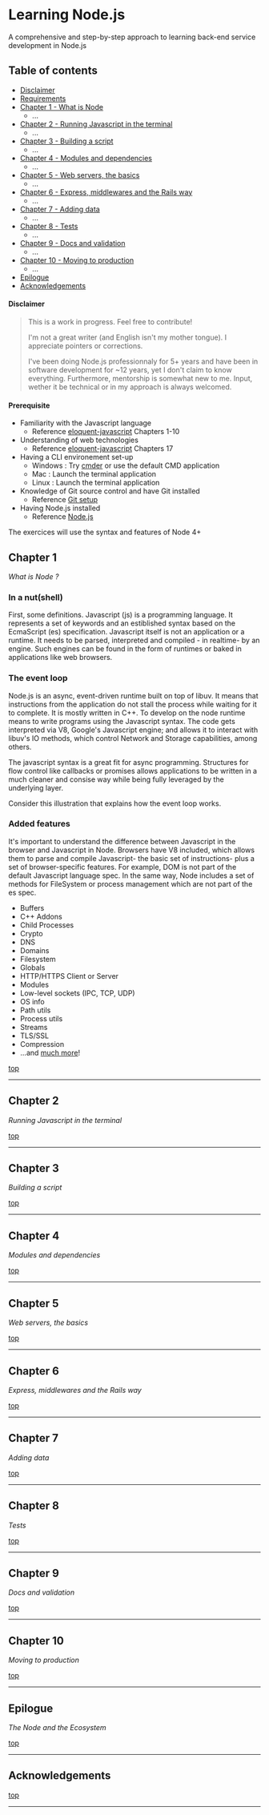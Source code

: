 # Learning Node.js

A comprehensive and step-by-step approach to learning back-end service development in Node.js

## Table of contents

- [Disclaimer](#disclaimer)
- [Requirements](#requirements)
- [Chapter 1 - What is Node](#chapter-1)
  - ...
- [Chapter 2 - Running Javascript in the terminal](#chapter-2)
  - ...
- [Chapter 3 - Building a script](#chapter-3)
  - ...
- [Chapter 4 - Modules and dependencies](#chapter-4)
  - ...
- [Chapter 5 - Web servers, the basics](#chapter-5)
  - ...
- [Chapter 6 - Express, middlewares and the Rails way](#chapter-6)
  - ...
- [Chapter 7 - Adding data](#chapter-7)
  - ...
- [Chapter 8 - Tests](#chapter-8)
  - ...
- [Chapter 9 - Docs and validation](#chapter-9)
  - ...
- [Chapter 10 - Moving to production](#chapter-10)
  - ...
- [Epilogue](#epilogue)
- [Acknowledgements](#acknowledgements)

#### Disclaimer

> This is a work in progress. Feel free to contribute!
>
> I'm not a great writer (and English isn't my mother tongue). I appreciate pointers or corrections.
>
> I've been doing Node.js professionnaly for 5+ years and have been in software development for ~12 years, yet I don't claim to know everything. Furthermore, mentorship is somewhat new to me. Input, wether it be technical or in my approach is always welcomed.


#### Prerequisite

- Familiarity with the Javascript language 
  * Reference [eloquent-javascript](http://eloquentjavascript.net/) Chapters 1-10
- Understanding of web technologies
  * Reference [eloquent-javascript](http://eloquentjavascript.net/) Chapters 17
- Having a CLI environement set-up
  * Windows : Try [cmder](http://cmder.net/) or use the default CMD application
  * Mac : Launch the terminal application
  * Linux : Launch the terminal application
- Knowledge of Git source control and have Git installed
  * Reference [Git setup](https://help.github.com/articles/set-up-git/)
- Having Node.js installed
  * Reference [Node.js](https://nodejs.org)
  
The exercices will use the syntax and features of Node 4+


## Chapter 1
*What is Node ?*

### In a nut(shell)

First, some definitions. Javascript (js) is a programming language. It represents a set of keywords and an estiblished syntax based on the EcmaScript (es) specification. Javascript itself is not an application or a runtime. It needs to be parsed, interpreted and compiled - in realtime- by an engine. Such engines can be found in the form of runtimes or baked in applications like web browsers.

### The event loop

Node.js is an async, event-driven runtime built on top of libuv. It means that instructions from the application do not stall the process while waiting for it to complete. It is mostly written in C++.
To develop on the node runtime means to write programs using the Javascript syntax. The code gets interpreted via V8, Google's Javascript engine; and allows it to interact with libuv's IO methods, which control Network and Storage capabilities, among others.

The javascript syntax is a great fit for async programming. Structures for flow control like callbacks or promises allows applications to be written in a much cleaner and consise way while being fully leveraged by the underlying layer.

Consider this illustration that explains how the event loop works.

### Added features

It's important to understand the difference between Javascript in the browser and Javascript in Node. Browsers have V8 included, which allows them to parse and compile Javascript- the basic set of instructions- plus a set of browser-specific features. For example, DOM is not part of the default Javascript language spec. In the same way, Node includes a set of methods for FileSystem or process management which are not part of the es spec.

- Buffers
- C++ Addons
- Child Processes
- Crypto
- DNS
- Domains
- Filesystem
- Globals
- HTTP/HTTPS Client or Server
- Modules
- Low-level sockets (IPC, TCP, UDP)
- OS info
- Path utils
- Process utils
- Streams
- TLS/SSL
- Compression
- ...and [much more](https://nodejs.org/dist/latest-v8.x/docs/api)!

[top](#table-of-contents)

---

## Chapter 2
*Running Javascript in the terminal*


[top](#table-of-contents)

---

## Chapter 3
*Building a script*


[top](#table-of-contents)

---

## Chapter 4
*Modules and dependencies*


[top](#table-of-contents)

---

## Chapter 5
*Web servers, the basics*


[top](#table-of-contents)

---

## Chapter 6
*Express, middlewares and the Rails way*


[top](#table-of-contents)

---

## Chapter 7
*Adding data*


[top](#table-of-contents)

---

## Chapter 8
*Tests*


[top](#table-of-contents)

---

## Chapter 9
*Docs and validation*


[top](#table-of-contents)

---

## Chapter 10
*Moving to production*


[top](#table-of-contents)

---

## Epilogue
*The Node and the Ecosystem*


[top](#table-of-contents)

---

## Acknowledgements



[top](#table-of-contents)

---
